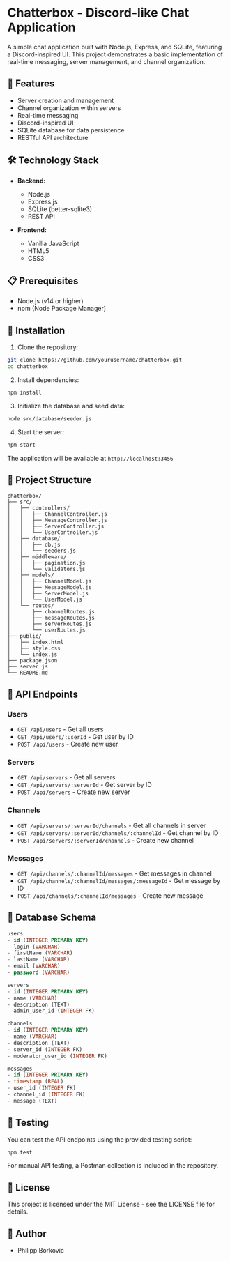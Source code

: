 # Chatterbox - Discord-like Chat Application

A simple chat application built with Node.js, Express, and SQLite, featuring a Discord-inspired UI. This project demonstrates a basic implementation of real-time messaging, server management, and channel organization.

## 🚀 Features

- Server creation and management
- Channel organization within servers
- Real-time messaging
- Discord-inspired UI
- SQLite database for data persistence
- RESTful API architecture

## 🛠️ Technology Stack

- **Backend:**
  - Node.js
  - Express.js
  - SQLite (better-sqlite3)
  - REST API

- **Frontend:**
  - Vanilla JavaScript
  - HTML5
  - CSS3

## 📋 Prerequisites

- Node.js (v14 or higher)
- npm (Node Package Manager)

## 🔧 Installation

1. Clone the repository:
```bash
git clone https://github.com/yourusername/chatterbox.git
cd chatterbox
```

2. Install dependencies:
```bash
npm install
```

3. Initialize the database and seed data:
```bash
node src/database/seeder.js
```

4. Start the server:
```bash
npm start
```

The application will be available at `http://localhost:3456`

## 📁 Project Structure

```
chatterbox/
├── src/
│   ├── controllers/
│   │   ├── ChannelController.js
│   │   ├── MessageController.js
│   │   ├── ServerController.js
│   │   └── UserController.js
│   ├── database/
│   │   ├── db.js
│   │   └── seeders.js
│   ├── middleware/
│   │   ├── pagination.js
│   │   └── validators.js
│   ├── models/
│   │   ├── ChannelModel.js
│   │   ├── MessageModel.js
│   │   ├── ServerModel.js
│   │   └── UserModel.js
│   └── routes/
│       ├── channelRoutes.js
│       ├── messageRoutes.js
│       ├── serverRoutes.js
│       └── userRoutes.js
├── public/
│   ├── index.html
│   ├── style.css
│   └── index.js
├── package.json
├── server.js
└── README.md
```

## 🔌 API Endpoints

### Users
- `GET /api/users` - Get all users
- `GET /api/users/:userId` - Get user by ID
- `POST /api/users` - Create new user

### Servers
- `GET /api/servers` - Get all servers
- `GET /api/servers/:serverId` - Get server by ID
- `POST /api/servers` - Create new server

### Channels
- `GET /api/servers/:serverId/channels` - Get all channels in server
- `GET /api/servers/:serverId/channels/:channelId` - Get channel by ID
- `POST /api/servers/:serverId/channels` - Create new channel

### Messages
- `GET /api/channels/:channelId/messages` - Get messages in channel
- `GET /api/channels/:channelId/messages/:messageId` - Get message by ID
- `POST /api/channels/:channelId/messages` - Create new message

## 💾 Database Schema

```sql
users
- id (INTEGER PRIMARY KEY)
- login (VARCHAR)
- firstName (VARCHAR)
- lastName (VARCHAR)
- email (VARCHAR)
- password (VARCHAR)

servers
- id (INTEGER PRIMARY KEY)
- name (VARCHAR)
- description (TEXT)
- admin_user_id (INTEGER FK)

channels
- id (INTEGER PRIMARY KEY)
- name (VARCHAR)
- description (TEXT)
- server_id (INTEGER FK)
- moderator_user_id (INTEGER FK)

messages
- id (INTEGER PRIMARY KEY)
- timestamp (REAL)
- user_id (INTEGER FK)
- channel_id (INTEGER FK)
- message (TEXT)
```

## 🧪 Testing

You can test the API endpoints using the provided testing script:

```bash
npm test
```

For manual API testing, a Postman collection is included in the repository.

## 📄 License

This project is licensed under the MIT License - see the LICENSE file for details.

## 👥 Author

- Philipp Borkovic